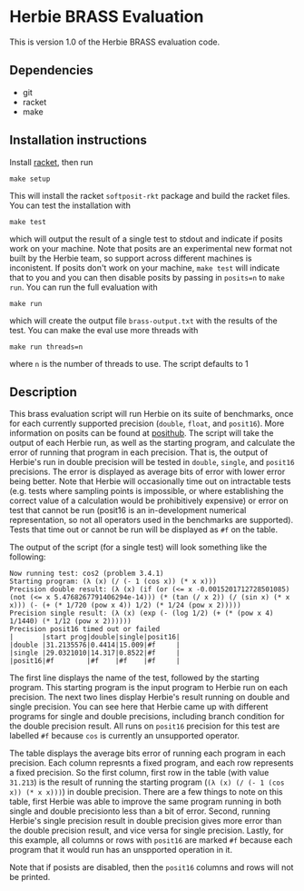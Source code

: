 # Herbie BRASS Evaluation

This is version 1.0 of the Herbie BRASS evaluation code.

## Dependencies
* git
* racket
* make

## Installation instructions
Install [racket](https://download.racket-lang.org/), then run
```
make setup
```
This will install the racket `softposit-rkt` package and build the racket files. You can test the installation with
```
make test
```
which will output the result of a single test to stdout and indicate if posits work on your machine. Note that posits are an experimental new format not built by the Herbie team, so support across different machines is inconistent. If posits don't work on your machine, `make test` will indicate that to you and you can then disable posits by passing in `posits=n` to `make run`. You can run the full evaluation with
```
make run
```
which will create the output file `brass-output.txt` with the results of the test. You can make the eval use more threads with
```
make run threads=n
```
where `n` is the number of threads to use. The script defaults to 1

## Description

This brass evaluation script will run Herbie on its suite of benchmarks, once for each currently supported precision (`double`, `float`, and `posit16`). More information on posits can be found at [posithub](http://posithub.org/). The script will take the output of each Herbie run, as well as the starting program, and calculate the error of running that program in each precision. That is, the output of Herbie's run in double precision will be tested in `double`, `single`, and `posit16` precisions. The error is displayed as average bits of error with lower error being better. Note that Herbie will occasionally time out on intractable tests (e.g. tests where sampling points is impossible, or where establishing the correct value of a calculation would be prohibitively expensive) or error on test that cannot be run (posit16 is an in-development numerical representation, so not all operators used in the benchmarks are supported). Tests that time out or cannot be run will be displayed as `#f` on the table.

The output of the script (for a single test) will look something like the following:

```
Now running test: cos2 (problem 3.4.1)
Starting program: (λ (x) (/ (- 1 (cos x)) (* x x)))
Precision double result: (λ (x) (if (or (<= x -0.0015201712728501085) (not (<= x 5.4768267791406294e-14))) (* (tan (/ x 2)) (/ (sin x) (* x x))) (- (+ (* 1/720 (pow x 4)) 1/2) (* 1/24 (pow x 2)))))
Precision single result: (λ (x) (exp (- (log 1/2) (+ (* (pow x 4) 1/1440) (* 1/12 (pow x 2))))))
Precision posit16 timed out or failed
|       |start prog|double|single|posit16|
|double |31.2135576|0.4414|15.009|#f     |
|single |29.0321010|14.317|0.8522|#f     |
|posit16|#f        |#f    |#f    |#f     |
```

The first line displays the name of the test, followed by the starting program. This starting program is the input program to Herbie run on each precision. The next two lines display Herbie's result running on double and single precision. You can see here that Herbie came up with different programs for single and double precisions, including branch condition for the double precision result. All runs on `posit16` precision for this test are labelled `#f` because `cos` is currently an unsupported operator.

The table displays the average bits error of running each program in each precision. Each column represnts a fixed program, and each row represents a fixed precision. So the first column, first row in the table (with value `31.213`) is the result of running the starting program (`(λ (x) (/ (- 1 (cos x)) (* x x)))`) in double precision. There are a few things to note on this table, first Herbie was able to improve the same program running in both single and double precisionto less than a bit of error. Second, running Herbie's single precision result in double precision gives more error than the double precision result, and vice versa for single precision. Lastly, for this example, all columns or rows with `posit16` are marked `#f` because each program that it would run has an unspported operation in it.

Note that if posists are disabled, then the `posit16` columns and rows will not be printed.
